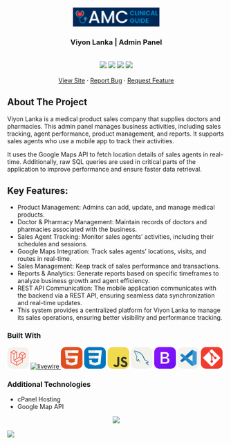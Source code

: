 <!-- PROJECT LOGO -->
<br />
<div align="center">
  <a href="https://amcclinicalguide.com.au/">
    <img src="https://github.com/SankalpaHettiarachchi/SankalpaHettiarachchi/blob/main/amc/AMC-Logo.png" alt="Logo" width="200">
  </a>
  
  <h3 align="center">Viyon Lanka | Admin Panel</h3>
  <p align="center">
    <br />
    <a href='https://amcclinicalguide.com.au/'><img src="https://github.com/SankalpaHettiarachchi/readme/blob/main/viyon/1.JPG" width="20%"></img></a>
    <a href='https://amcclinicalguide.com.au/'><img src="https://github.com/SankalpaHettiarachchi/readme/blob/main/viyon/2.JPG" width="20%"></img></a>
    <a href='https://amcclinicalguide.com.au/'><img src="https://github.com/SankalpaHettiarachchi/readme/blob/main/viyon/3.JPG" width="20%"></img></a>
    <a href='https://amcclinicalguide.com.au/'><img src="https://github.com/SankalpaHettiarachchi/readme/blob/main/viyon/4.JPG" width="20%"></img></a>
    <br/>
    <br/>
    <a href="https://amcclinicalguide.com.au/">View Site</a>
    ·
    <a href="https://github.com/SankalpaHettiarachchi/SankalpaHettiarachchi/issues/new?labels=bug&template=bug-report---.md">Report Bug</a>
    ·
    <a href="https://github.com/SankalpaHettiarachchi/SankalpaHettiarachchi/issues/new?labels=enhancement&template=feature-request---.md">Request Feature</a>
  </p>
</div>

<!-- ABOUT THE PROJECT -->
## About The Project

Viyon Lanka is a medical product sales company that supplies doctors and pharmacies. This admin panel manages business activities, including sales tracking, agent performance, product management, and reports. It supports sales agents who use a mobile app to track their activities.

It uses the Google Maps API to fetch location details of sales agents in real-time. Additionally, raw SQL queries are used in critical parts of the application to improve performance and ensure faster data retrieval.


## Key Features:
* Product Management: Admins can add, update, and manage medical products.
* Doctor & Pharmacy Management: Maintain records of doctors and pharmacies associated with the business.
* Sales Agent Tracking: Monitor sales agents’ activities, including their schedules and sessions.
* Google Maps Integration: Track sales agents’ locations, visits, and routes in real-time.
* Sales Management: Keep track of sales performance and transactions.
* Reports & Analytics: Generate reports based on specific timeframes to analyze business growth and agent efficiency.
* REST API Communication: The mobile application communicates with the backend via a REST API, ensuring seamless data synchronization and real-time updates.
* This system provides a centralized platform for Viyon Lanka to manage its sales operations, ensuring better visibility and performance tracking.

### Built With
<p align="left"> 
<a href="https://www.mysql.com/" target="_blank" rel="noreferrer"> <img src="https://github.com/SankalpaHettiarachchi/SankalpaHettiarachchi/blob/main/icons/Laravel-Light.svg" alt="laravel" width="50" height="50"/></a>
<a href="https://laravel-livewire.com/" target="_blank" rel="noreferrer"> 
  <img src="https://github.com/SankalpaHettiarachchi/SankalpaHettiarachchi/blob/main/icons/Livewire-Light.svg" alt="livewire" width="50" height="50"/>
</a>
  <a href="https://www.w3.org/html/" target="_blank" rel="noreferrer"> <img src="https://github.com/SankalpaHettiarachchi/SankalpaHettiarachchi/blob/main/icons/HTML.svg" alt="html5" width="50" height="50"/></a>
  <a href="https://www.w3schools.com/css/" target="_blank" rel="noreferrer"> <img src="https://github.com/SankalpaHettiarachchi/SankalpaHettiarachchi/blob/main/icons/CSS.svg" alt="css3" width="50" height="50"/></a>
  <a href="https://developer.mozilla.org/en-US/docs/Web/JavaScript" target="_blank" rel="noreferrer"> <img src="https://github.com/SankalpaHettiarachchi/SankalpaHettiarachchi/blob/main/icons/JavaScript.svg" alt="javascript" width="50" height="50"/></a>
<a href="https://www.mysql.com/" target="_blank" rel="noreferrer"> <img src="https://github.com/SankalpaHettiarachchi/SankalpaHettiarachchi/blob/main/icons/MySQL-Light.svg" alt="mysql" width="50" height="50"/></a>
<a href="https://getbootstrap.com" target="_blank" rel="noreferrer"> <img src="https://github.com/SankalpaHettiarachchi/SankalpaHettiarachchi/blob/main/icons/Bootstrap.svg" alt="bootstrap" width="50" height="50"/></a>
 <a href="https://git-scm.com/" target="_blank" rel="noreferrer"> <img src="https://github.com/SankalpaHettiarachchi/SankalpaHettiarachchi/blob/main/icons/VSCode-Light.svg" alt="vscode" width="50" height="50"/></a>
  <a href="https://git-scm.com/" target="_blank" rel="noreferrer"> <img src="https://github.com/SankalpaHettiarachchi/SankalpaHettiarachchi/blob/main/icons/Git.svg" alt="git" width="50" height="50"/></a>
</p>

### Additional Technologies
* cPanel Hosting
* Google Map API

<p align="center">
<a href="https://github.com/DenverCoder1/readme-typing-svg"><img src="https://readme-typing-svg.herokuapp.com?font=Time+New+Roman&color=cyan&size=25&center=true&vCenter=true&width=600&height=100&lines=Thank+you+for+your+attention..!"></a>  
</p>

<img src="https://user-images.githubusercontent.com/73097560/115834477-dbab4500-a447-11eb-908a-139a6edaec5c.gif"><br><br>

